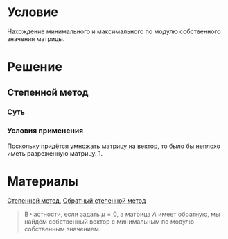 # Условие
Нахождение минимального и максимального по модулю собственного значения
матрицы.
# Решение
## Степенной метод
### Суть

### Условия применения
Поскольку придётся умножать матрицу на вектор, то было бы неплохо иметь разреженную матрицу.
1. 


# Материалы
[Степенной метод](https://ru.wikipedia.org/wiki/Степенной_метод), [Обратный степенной метод](https://ru.wikipedia.org/wiki/Обратный_степенной_метод)
> В частности, если задать $\mu = 0$, а матрица $A$ имеет обратную, мы найдём собственный вектор с минимальным по модулю собственным значением.

